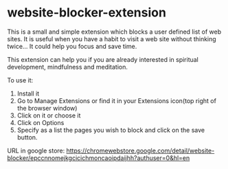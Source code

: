 # website-blocker-extension

This is a small and simple extension which blocks a user defined list of web sites. It is useful when you have a habit to visit a web site without thinking twice... It could help you focus and save time. 

This extension can help you if you are already interested in spiritual development, mindfulness and meditation. 

To use it:
1. Install it
2. Go to Manage Extensions or find it in your Extensions icon(top right of the browser window)
3. Click on it or choose it
4. Click on Options
5. Specify as a list the pages you wish to block and click on the save button.

URL in google store: https://chromewebstore.google.com/detail/website-blocker/epccnnomejkgcicichmoncaoipdaijhh?authuser=0&hl=en
